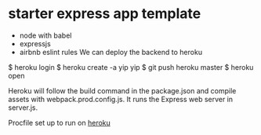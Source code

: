 # starter express app template

* node with babel
* expressjs
* airbnb eslint rules
We can deploy the backend to heroku

$ heroku login
$ heroku create -a yip yip
$ git push heroku master
$ heroku open

Heroku will follow the build command in the package.json and compile assets with webpack.prod.config.js. It runs the Express web server in server.js.

Procfile set up to run on [heroku](https://devcenter.heroku.com/articles/getting-started-with-nodejs#deploy-the-app)
